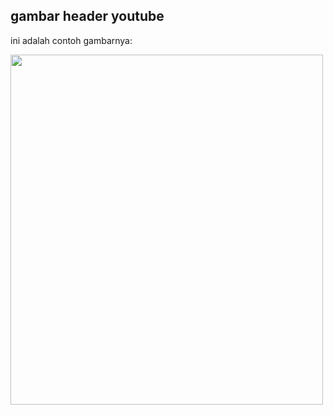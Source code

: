 <!DOCTYPE html>
<html>
<body>

<h2>gambar header youtube</h2>
<p>ini adalah contoh gambarnya:</p>

<img src="header youtube.jpg"  width="500" height="560">

</body>
</html>
